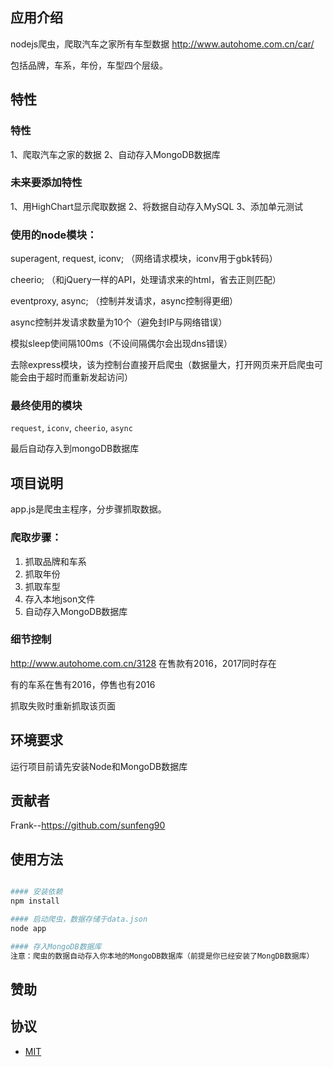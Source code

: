 ## 应用介绍
nodejs爬虫，爬取汽车之家所有车型数据 http://www.autohome.com.cn/car/

包括品牌，车系，年份，车型四个层级。

## 特性

### 特性

1、爬取汽车之家的数据
2、自动存入MongoDB数据库

### 未来要添加特性

1、用HighChart显示爬取数据
2、将数据自动存入MySQL
3、添加单元测试

### 使用的node模块：

  superagent, request, iconv; （网络请求模块，iconv用于gbk转码）

  cheerio; （和jQuery一样的API，处理请求来的html，省去正则匹配）

  eventproxy, async; （控制并发请求，async控制得更细）

  async控制并发请求数量为10个（避免封IP与网络错误）

  模拟sleep使间隔100ms（不设间隔偶尔会出现dns错误）

  去除express模块，该为控制台直接开启爬虫（数据量大，打开网页来开启爬虫可能会由于超时而重新发起访问）


### 最终使用的模块
   `request`, `iconv`, `cheerio`, `async`

   最后自动存入到mongoDB数据库

## 项目说明

   app.js是爬虫主程序，分步骤抓取数据。

###  爬取步骤：

   1. 抓取品牌和车系
   2. 抓取年份
   3. 抓取车型
   4. 存入本地json文件
   5. 自动存入MongoDB数据库

### 细节控制

   http://www.autohome.com.cn/3128 在售款有2016，2017同时存在

   有的车系在售有2016，停售也有2016

   抓取失败时重新抓取该页面

## 环境要求

   运行项目前请先安装Node和MongoDB数据库

## 贡献者

Frank--https://github.com/sunfeng90

## 使用方法

```bash

#### 安装依赖
npm install

#### 启动爬虫，数据存储于data.json
node app

#### 存入MongoDB数据库
注意：爬虫的数据自动存入你本地的MongoDB数据库（前提是你已经安装了MongDB数据库）

```

##  赞助


## 协议

- [MIT](https://github.com/itead/IoTgo-Pro/blob/master/LICENSE)
